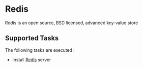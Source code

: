 Redis
=====

Redis is an open source, BSD licensed, advanced key-value store

Supported Tasks
-----------------

The following tasks are executed :

  - Install [Redis](http://redis.io/) server
